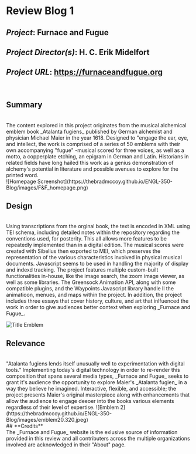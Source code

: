 # Review Blog 1

## *Project*: Furnace and Fugue

## *Project Director(s)*: H. C. Erik Midelfort

## *Project URL*: https://furnaceandfugue.org
<br />

## **Summary**
<br />
The content explored in this project originates from the musical alchemical emblem book _Atalanta fugiens_ published by German alchemist and physician Michael Maier in the year 1618. Designed to "engage the ear, eye, and intellect, the work is comprised of a series of 50 emblems with their own accompanying "fugue" -musical scored for three voices, as well as a motto, a copperplate etching, an epigram in German and Latin. Historians in related fields have long hailed this work as a genius demonstration of alchemy's potential in literature and possible avenues to explore for the printed word.
<br />
![Homepage Screenshot](https://thebradmccoy.github.io/ENGL-350-Blog/images/F&F_homepage.png)
<br />

## **Design**
<br />
Using transcriptions from the orginal book, the text is encoded in XML using TEI schema, including detailed notes within the repository regarding the conventions used, for posterity. This all allows more features to be repeatedly implemented than in a digital edition. The musical scores were created with Sibelius then exported to MEI, which preserves the representation of the various characteristics involved in physical musical documents. Javascript seems to be used in handling the majority of display and indexd tracking. The project features multiple custom-built functionalities in-house, like the image search, the zoom image viewer, as well as some libraries. The Greensock Animation API, along with some compatible plugins, and the Waypoints Javascript library handle ll the animatioon, menues, and maps within the project. In addition, the project includes three essays that cover history, culture, and art that inlfuenced the work in order to give audiences better context when exploring _Furnace and Fugue_.

![Title Emblem](https://thebradmccoy.github.io/ENGL-350-Blog/images/TitleEmblem.jpeg)
<br />

## **Relevance**
<br />
"Atalanta fugiens lends itself unusually well to experimentation with digital tools." Implementing today's digital technology in order to re-render this composition that spans several media types, _Furnace and Fugue_ seeks to grant it's audience the opportunity to explore Maier's _Atalanta fugien_ in a way they believe he imagined. Interactive, flexible, and accessible; the project presents Maier's original masterpiece along with enhancements that allow the audience to engage deeoer into the books various elements regardless of their level of expertise.
![Emblem 2](https://thebradmccoy.github.io/ENGL-350-Blog/images/emblem20.320.jpeg)
<br />
## **Credits**
<br />
The _Furnace and Fugue_ website is the exlusive source of information provided in this review and all contributers across the multiple organizations involved are acknowledged in their "About" page.
